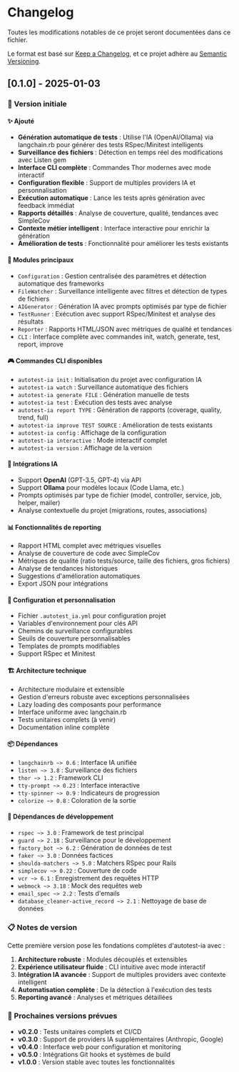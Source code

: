 # Changelog

Toutes les modifications notables de ce projet seront documentées dans ce fichier.

Le format est basé sur [Keep a Changelog](https://keepachangelog.com/en/1.0.0/),
et ce projet adhère au [Semantic Versioning](https://semver.org/spec/v2.0.0.html).

## [0.1.0] - 2025-01-03

### 🎉 Version initiale

#### ✨ Ajouté
- **Génération automatique de tests** : Utilise l'IA (OpenAI/Ollama) via langchain.rb pour générer des tests RSpec/Minitest intelligents
- **Surveillance des fichiers** : Détection en temps réel des modifications avec Listen gem
- **Interface CLI complète** : Commandes Thor modernes avec mode interactif
- **Configuration flexible** : Support de multiples providers IA et personnalisation
- **Exécution automatique** : Lance les tests après génération avec feedback immédiat
- **Rapports détaillés** : Analyse de couverture, qualité, tendances avec SimpleCov
- **Contexte métier intelligent** : Interface interactive pour enrichir la génération
- **Amélioration de tests** : Fonctionnalité pour améliorer les tests existants

#### 🔧 Modules principaux
- `Configuration` : Gestion centralisée des paramètres et détection automatique des frameworks
- `FileWatcher` : Surveillance intelligente avec filtres et détection de types de fichiers
- `AIGenerator` : Génération IA avec prompts optimisés par type de fichier
- `TestRunner` : Exécution avec support RSpec/Minitest et analyse des résultats
- `Reporter` : Rapports HTML/JSON avec métriques de qualité et tendances
- `CLI` : Interface complète avec commandes init, watch, generate, test, report, improve

#### 🎮 Commandes CLI disponibles
- `autotest-ia init` : Initialisation du projet avec configuration IA
- `autotest-ia watch` : Surveillance automatique des fichiers
- `autotest-ia generate FILE` : Génération manuelle de tests
- `autotest-ia test` : Exécution des tests avec analyse
- `autotest-ia report TYPE` : Génération de rapports (coverage, quality, trend, full)
- `autotest-ia improve TEST SOURCE` : Amélioration de tests existants
- `autotest-ia config` : Affichage de la configuration
- `autotest-ia interactive` : Mode interactif complet
- `autotest-ia version` : Affichage de la version

#### 🤖 Intégrations IA
- Support **OpenAI** (GPT-3.5, GPT-4) via API
- Support **Ollama** pour modèles locaux (Code Llama, etc.)
- Prompts optimisés par type de fichier (model, controller, service, job, helper, mailer)
- Analyse contextuelle du projet (migrations, routes, associations)

#### 📊 Fonctionnalités de reporting
- Rapport HTML complet avec métriques visuelles
- Analyse de couverture de code avec SimpleCov
- Métriques de qualité (ratio tests/source, taille des fichiers, gros fichiers)
- Analyse de tendances historiques
- Suggestions d'amélioration automatiques
- Export JSON pour intégrations

#### 🔧 Configuration et personnalisation
- Fichier `.autotest_ia.yml` pour configuration projet
- Variables d'environnement pour clés API
- Chemins de surveillance configurables
- Seuils de couverture personnalisables
- Templates de prompts modifiables
- Support RSpec et Minitest

#### 🏗️ Architecture technique
- Architecture modulaire et extensible
- Gestion d'erreurs robuste avec exceptions personnalisées
- Lazy loading des composants pour performance
- Interface uniforme avec langchain.rb
- Tests unitaires complets (à venir)
- Documentation inline complète

#### 📦 Dépendances
- `langchainrb ~> 0.6` : Interface IA unifiée
- `listen ~> 3.8` : Surveillance des fichiers
- `thor ~> 1.2` : Framework CLI
- `tty-prompt ~> 0.23` : Interface interactive
- `tty-spinner ~> 0.9` : Indicateurs de progression
- `colorize ~> 0.8` : Coloration de la sortie

#### 🔧 Dépendances de développement
- `rspec ~> 3.0` : Framework de test principal
- `guard ~> 2.18` : Surveillance pour le développement
- `factory_bot ~> 6.2` : Génération de données de test
- `faker ~> 3.0` : Données factices
- `shoulda-matchers ~> 5.0` : Matchers RSpec pour Rails
- `simplecov ~> 0.22` : Couverture de code
- `vcr ~> 6.1` : Enregistrement des requêtes HTTP
- `webmock ~> 3.18` : Mock des requêtes web
- `email_spec ~> 2.2` : Tests d'emails
- `database_cleaner-active_record ~> 2.1` : Nettoyage de base de données

### 📋 Notes de version

Cette première version pose les fondations complètes d'autotest-ia avec :

1. **Architecture robuste** : Modules découplés et extensibles
2. **Expérience utilisateur fluide** : CLI intuitive avec mode interactif
3. **Intégration IA avancée** : Support de multiples providers avec contexte intelligent
4. **Automatisation complète** : De la détection à l'exécution des tests
5. **Reporting avancé** : Analyses et métriques détaillées

### 🚀 Prochaines versions prévues

- **v0.2.0** : Tests unitaires complets et CI/CD
- **v0.3.0** : Support de providers IA supplémentaires (Anthropic, Google)
- **v0.4.0** : Interface web pour configuration et monitoring
- **v0.5.0** : Intégrations Git hooks et systèmes de build
- **v1.0.0** : Version stable avec toutes les fonctionnalités
